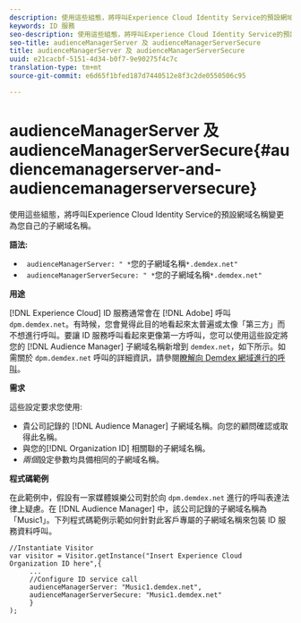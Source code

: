 ```yaml
---
description: 使用這些組態，將呼叫Experience Cloud Identity Service的預設網域名稱變更為您自己的子網域名稱。
keywords: ID 服務
seo-description: 使用這些組態，將呼叫Experience Cloud Identity Service的預設網域名稱變更為您自己的子網域名稱。
seo-title: audienceManagerServer 及 audienceManagerServerSecure
title: audienceManagerServer 及 audienceManagerServerSecure
uuid: e21cacbf-5151-4d34-b0f7-9e90275f4c7c
translation-type: tm+mt
source-git-commit: e6d65f1bfed187d7440512e8f3c2de0550506c95

---
```



# audienceManagerServer 及 audienceManagerServerSecure{#audiencemanagerserver-and-audiencemanagerserversecure}

使用這些組態，將呼叫Experience Cloud Identity Service的預設網域名稱變更為您自己的子網域名稱。

**語法:**

* ` audienceManagerServer: " *`您的子網域名稱`*.demdex.net"`
* ` audienceManagerServerSecure: " *`您的子網域名稱`*.demdex.net"`

**用途**

[!DNL Experience Cloud] ID 服務通常會在 [!DNL Adobe] 呼叫 `dpm.demdex.net`。有時候，您會覺得此目的地看起來太普遍或太像「第三方」而不想進行呼叫。要讓 ID 服務呼叫看起來更像第一方呼叫，您可以使用這些設定將您的 [!DNL Audience Manager] 子網域名稱新增到 `demdex.net`，如下所示。如需關於 `dpm.demdex.net` 呼叫的詳細資訊，請參閱[瞭解向 Demdex 網域進行的呼叫](https://marketing.adobe.com/resources/help/en_US/aam/demdex-calls.html)。

**需求**

這些設定要求您使用:

* 貴公司記錄的 [!DNL Audience Manager] 子網域名稱。向您的顧問確認或取得此名稱。
* 與您的[!DNL Organization ID] 相關聯的子網域名稱。
* *兩個*&#x200B;設定參數均具備相同的子網域名稱。

**程式碼範例**

在此範例中，假設有一家媒體娛樂公司對於向 `dpm.demdex.net` 進行的呼叫表達法律上疑慮。在 [!DNL Audience Manager] 中，該公司記錄的子網域名稱為「Music1」。下列程式碼範例示範如何針對此客戶專屬的子網域名稱來包裝 ID 服務資料呼叫。

```
//Instantiate Visitor 
var visitor = Visitor.getInstance("Insert Experience Cloud Organization ID here",{ 
     ... 
     //Configure ID service call 
     audienceManagerServer: "Music1.demdex.net", 
     audienceManagerServerSecure: "Music1.demdex.net" 
     } 
);
```

